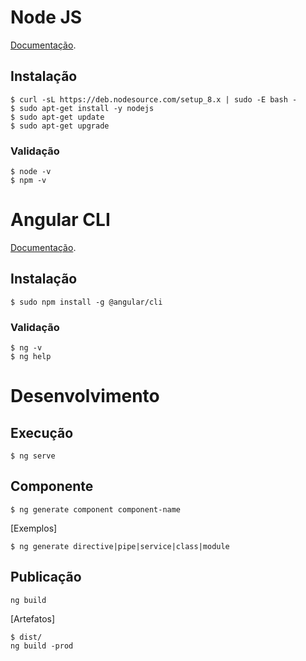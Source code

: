 # Node JS
[Documentação](https://nodejs.org/en/).

## Instalação
```shell
$ curl -sL https://deb.nodesource.com/setup_8.x | sudo -E bash -
$ sudo apt-get install -y nodejs
$ sudo apt-get update
$ sudo apt-get upgrade
```

### Validação
```shell
$ node -v
$ npm -v
```


# Angular CLI
[Documentação](https://cli.angular.io/).

## Instalação
```shell
$ sudo npm install -g @angular/cli
```

### Validação
```shell
$ ng -v
$ ng help
```


# Desenvolvimento

## Execução
```shell
$ ng serve
```

## Componente
```shell
$ ng generate component component-name
```
[Exemplos]
```shell
$ ng generate directive|pipe|service|class|module
```

## Publicação
```shell
ng build
```
[Artefatos]
```shell
$ dist/
ng build -prod
```
